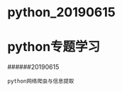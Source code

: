 # python_20190615

python专题学习
===========================


######20190615

    python网络爬虫与信息提取


######



